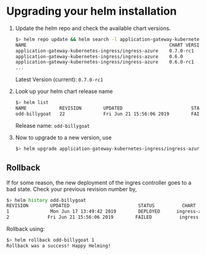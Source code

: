 # Upgrading your helm installation

1) Update the helm repo and check the available chart versions.

    ```bash
    $> helm repo update && helm search -l application-gateway-kubernetes-ingress
    NAME                                                    CHART VERSION   APP VERSION     DESCRIPTION                                                 
    application-gateway-kubernetes-ingress/ingress-azure    0.7.0-rc1       0.7.0-rc1       Use Azure Application Gateway as the ingress for an Azure...
    application-gateway-kubernetes-ingress/ingress-azure    0.6.0           0.6.0           Use Azure Application Gateway as the ingress for an Azure...
    application-gateway-kubernetes-ingress/ingress-azure    0.6.0-rc1       0.6.0-rc1       Use Azure Application Gateway as the ingress for an Azure...
    ...
    ```
    
    Latest Version (current): `0.7.0-rc1`

2) Look up your helm chart release name

    ```bash
    $> helm list
    NAME            REVISION        UPDATED                         STATUS  CHART                   APP VERSION     NAMESPACE
    odd-billygoat   22              Fri Jun 21 15:56:06 2019        FAILED  ingress-azure-0.7.0-rc1 0.7.0-rc1       default
    ```

    Release name: `odd-billygoat`

2) Now to upgrade to a new version, use

    ```bash
    $> helm upgrade application-gateway-kubernetes-ingress/ingress-azure -n odd-billygoat --version 0.7.0-rc1
    ```

## Rollback

If for some reason, the new deployment of the ingres controller goes to a bad state.
Check your previous revision number by,

```bash
$> helm history odd-billygoat
REVISION        UPDATED                         STATUS          CHART                   DESCRIPTION                                                 
1               Mon Jun 17 13:49:42 2019        DEPLOYED      ingress-azure-0.6.0     Install complete                                            
2              Fri Jun 21 15:56:06 2019        FAILED          ingress-azure-xx    xxxx
```

Rollback using:

```bash
$> helm rollback odd-billygoat 1
Rollback was a success! Happy Helming!
```
